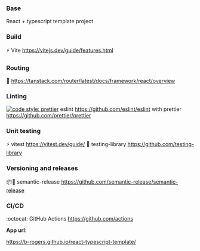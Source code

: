 ### Base

React + typescript template project

### Build

⚡️ Vite https://vitejs.dev/guide/features.html

### Routing

:round_pushpin: https://tanstack.com/router/latest/docs/framework/react/overview

### Linting

[![code style: prettier](https://img.shields.io/badge/code_style-prettier-ff69b4.svg?style=flat-square)](https://github.com/prettier/prettier) eslint https://github.com/eslint/eslint with prettier https://github.com/prettier/prettier

### Unit testing

⚡️ vitest https://vitest.dev/guide/
🐙 testing-library https://github.com/testing-library

### Versioning and releases

📦🚀 semantic-release https://github.com/semantic-release/semantic-release

### CI/CD

:octocat: GitHub Actions https://github.com/actions

**App url**:

https://b-rogers.github.io/react-typescript-template/
